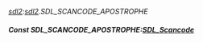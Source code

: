 _[sdl2](../../modules/sdl2/sdl2-module.md):[sdl2](../../modules/sdl2/sdl2-module.md).SDL\_SCANCODE\_APOSTROPHE_
##### Const SDL\_SCANCODE\_APOSTROPHE:[SDL_Scancode](../../modules/sdl2/sdl2-sdl_scancode.md)
